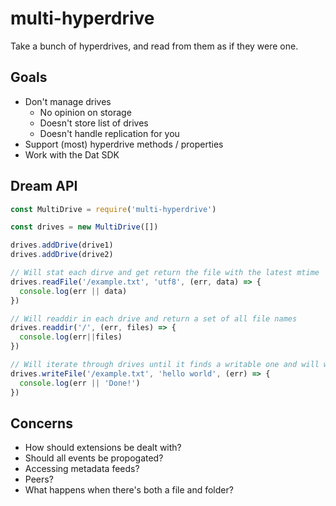 # multi-hyperdrive
Take a bunch of hyperdrives, and read from them as if they were one.

## Goals

- Don't manage drives
  - No opinion on storage
  - Doesn't store list of drives
  - Doesn't handle replication for you
- Support (most) hyperdrive methods / properties
- Work with the Dat SDK

## Dream API

```js
const MultiDrive = require('multi-hyperdrive')

const drives = new MultiDrive([])

drives.addDrive(drive1)
drives.addDrive(drive2)

// Will stat each dirve and get return the file with the latest mtime
drives.readFile('/example.txt', 'utf8', (err, data) => {
  console.log(err || data)
})

// Will readdir in each drive and return a set of all file names
drives.readdir('/', (err, files) => {
  console.log(err||files)
})

// Will iterate through drives until it finds a writable one and will write to it
drives.writeFile('/example.txt', 'hello world', (err) => {
  console.log(err || 'Done!')
})
```

## Concerns

- How should extensions be dealt with?
- Should all events be propogated?
- Accessing metadata feeds?
- Peers?
- What happens when there's both a file and folder?
